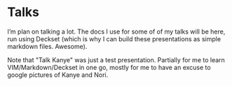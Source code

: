 # Talks

I’m plan on talking a lot. The docs I use for some of of my talks will be here, run using Deckset (which is why I can build these presentations as simple markdown files. Awesome). 

Note that "Talk Kanye" was just a test presentation. Partially for me to learn VIM/Markdown/Deckset in one go, mostly for me to have an excuse to google pictures of Kanye and Nori.

